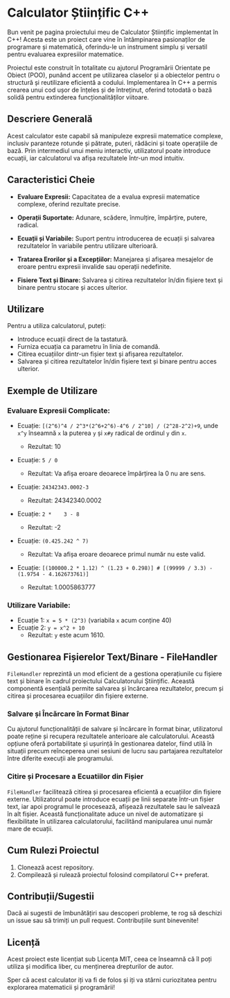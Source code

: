 # Calculator Științific C++

Bun venit pe pagina proiectului meu de Calculator Științific implementat în C++! Acesta este un proiect care vine în întâmpinarea pasionaților de programare și matematică, oferindu-le un instrument simplu și versatil pentru evaluarea expresiilor matematice.

Proiectul este construit în totalitate cu ajutorul Programării Orientate pe Obiect (POO), punând accent pe utilizarea claselor și a obiectelor pentru o structură și reutilizare eficientă a codului. Implementarea în C++ a permis crearea unui cod ușor de înțeles și de întreținut, oferind totodată o bază solidă pentru extinderea funcționalităților viitoare.

## Descriere Generală

Acest calculator este capabil să manipuleze expresii matematice complexe, inclusiv paranteze rotunde și pătrate, puteri, rădăcini și toate operațiile de bază. Prin intermediul unui meniu interactiv, utilizatorul poate introduce ecuații, iar calculatorul va afișa rezultatele într-un mod intuitiv.

## Caracteristici Cheie

- **Evaluare Expresii:** Capacitatea de a evalua expresii matematice complexe, oferind rezultate precise.

- **Operații Suportate:** Adunare, scădere, înmulțire, împărțire, putere, radical.

- **Ecuații și Variabile:** Suport pentru introducerea de ecuații și salvarea rezultatelor în variabile pentru utilizare ulterioară.

- **Tratarea Erorilor și a Excepțiilor:** Manejarea și afișarea mesajelor de eroare pentru expresii invalide sau operații nedefinite.

- **Fisiere Text și Binare:** Salvarea și citirea rezultatelor în/din fișiere text și binare pentru stocare și acces ulterior.

## Utilizare

Pentru a utiliza calculatorul, puteți:
- Introduce ecuații direct de la tastatură.
- Furniza ecuația ca parametru în linia de comandă.
- Citirea ecuațiilor dintr-un fișier text și afișarea rezultatelor.
- Salvarea și citirea rezultatelor în/din fișiere text și binare pentru acces ulterior.

## Exemple de Utilizare

### Evaluare Expresii Complicate:

- Ecuație: `[(2^6)^4 / 2^3*(2^6+2^6)-4^6 / 2^10] / (2^28-2^2)+9`, unde `x^y` înseamnă `x` la puterea `y` și `x#y` radical de ordinul `y` din `x`.
  - Rezultat: 10

- Ecuație: `5 / 0`
  - Rezultat: Va afișa eroare deoarece împărțirea la 0 nu are sens.

- Ecuație: `24342343.0002-3`
  - Rezultat: 24342340.0002

- Ecuație: `2 *    3 - 8`
  - Rezultat: -2

- Ecuație: `(0.425.242 ^ 7)`
  - Rezultat: Va afișa eroare deoarece primul număr nu este valid.

- Ecuație: `[(100000.2 * 1.12) ^ (1.23 + 0.298)] # [(99999 / 3.3) - (1.9754 - 4.162673761)]`
  - Rezultat: 1.0005863777

### Utilizare Variabile:

- Ecuație 1: `x = 5 * (2^3)` (variabila `x` acum conține 40)
- Ecuație 2: `y = x^2 + 10`
  - Rezultat: `y` este acum 1610.

## Gestionarea Fișierelor Text/Binare - FileHandler

`FileHandler` reprezintă un mod eficient de a gestiona operațiunile cu fișiere text și binare în cadrul proiectului Calculatorului Științific. Această componentă esențială permite salvarea și încărcarea rezultatelor, precum și citirea și procesarea ecuațiilor din fișiere externe.

### Salvare și Încărcare în Format Binar

Cu ajutorul funcționalității de salvare și încărcare în format binar, utilizatorul poate reține și recupera rezultatele anterioare ale calculatorului. Această opțiune oferă portabilitate și ușurință în gestionarea datelor, fiind utilă în situații precum reînceperea unei sesiuni de lucru sau partajarea rezultatelor între diferite execuții ale programului.

### Citire și Procesare a Ecuatiilor din Fișier

`FileHandler` facilitează citirea și procesarea eficientă a ecuațiilor din fișiere externe. Utilizatorul poate introduce ecuații pe linii separate într-un fișier text, iar apoi programul le procesează, afișează rezultatele sau le salvează în alt fișier. Această funcționalitate aduce un nivel de automatizare și flexibilitate în utilizarea calculatorului, facilitând manipularea unui număr mare de ecuații.

## Cum Rulezi Proiectul

1. Clonează acest repository.
2. Compilează și rulează proiectul folosind compilatorul C++ preferat.

## Contribuții/Sugestii

Dacă ai sugestii de îmbunătățiri sau descoperi probleme, te rog să deschizi un issue sau să trimiți un pull request. Contribuțiile sunt binevenite!

## Licență

Acest proiect este licențiat sub Licența MIT, ceea ce înseamnă că îl poți utiliza și modifica liber, cu menținerea drepturilor de autor.

Sper că acest calculator iți va fi de folos și iți va stârni curiozitatea pentru explorarea matematicii și programării!
